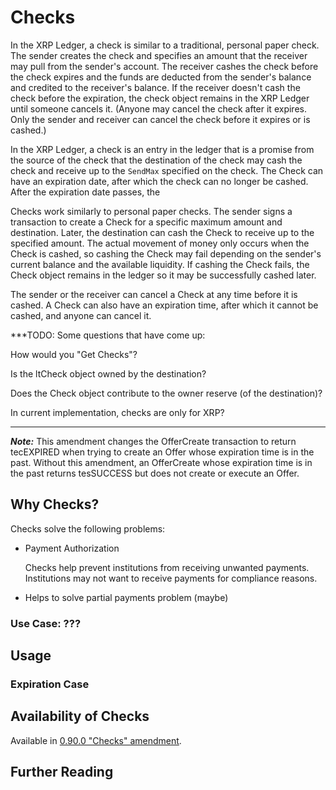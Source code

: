 # Checks

In the XRP Ledger, a check is similar to a traditional, personal paper check. The sender creates the check and specifies an amount that the receiver may pull from the sender's account. The receiver cashes the check before the check expires and the funds are deducted from the sender's balance and credited to the receiver's balance. If the receiver doesn't cash the check before the expiration, the check object remains in the XRP Ledger until someone cancels it. (Anyone may cancel the check after it expires. Only the sender and receiver can cancel the check before it expires or is cashed.)


In the XRP Ledger, a check is an entry in the ledger that is a promise from the source of the check that the destination of the check may cash the check and receive up to the `SendMax` specified on the check. The Check can have an expiration date, after which the check can no longer be cashed. After the expiration date passes, the

Checks work similarly to personal paper checks. The sender signs a transaction to create a Check for a specific maximum amount and destination. Later, the destination can cash the Check to receive up to the specified amount. The actual movement of money only occurs when the Check is cashed, so cashing the Check may fail depending on the sender's current balance and the available liquidity. If cashing the Check fails, the Check object remains in the ledger so it may be successfully cashed later.

The sender or the receiver can cancel a Check at any time before it is cashed. A Check can also have an expiration time, after which it cannot be cashed, and anyone can cancel it.

***TODO: Some questions that have come up:


How would you "Get Checks"?

Is the ltCheck object owned by the destination?

Does the Check object contribute to the owner reserve (of the destination)?


In current implementation, checks are only for XRP?
***

***Note:*** This amendment changes the OfferCreate transaction to return tecEXPIRED when trying to create an Offer whose expiration time is in the past. Without this amendment, an OfferCreate whose expiration time is in the past returns tesSUCCESS but does not create or execute an Offer.

## Why Checks?


Checks solve the following problems:

* Payment Authorization

  Checks help prevent institutions from receiving unwanted payments. Institutions may not want to receive payments for compliance reasons.

* Helps to solve partial payments problem (maybe)

### Use Case: ???



## Usage



### Expiration Case


## Availability of Checks

Available in [0.90.0 "Checks" amendment](https://ripple.com/build/known-amendments/#checks).


## Further Reading

